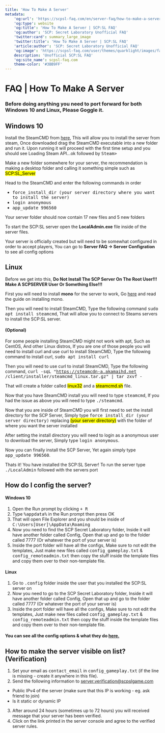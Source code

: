 ```yaml
---
title: 'How To Make A Server'
metadata:
    'og:url': 'https://scpsl-faq.com/en/server-faq/how-to-make-a-server'
    'og:type': website
    'og:title': 'How To Make A Server | SCP:SL FAQ'
    'og:author': 'SCP: Secret Laboratory Unofficial FAQ'
    'twitter:card': summary_large_image
    'twitter:title': 'How To Make A Server | SCP:SL FAQ'
    'article:author': 'SCP: Secret Laboratory Unofficial FAQ'
    'og:image': 'https://scpsl-faq.com/user/themes/quarklight/images/favicon.png'
    description: 'Unofficial SCP:SL FAQ'
    'og:site_name': scpsl-faq.com
    theme-color: '#3BB9FF'
---
```


<head>
    <script async src="https://arc.io/widget.min.js#fcrqEmJg"></script>
</head>

# **FAQ | How To Make A Server**

### Before doing anything you need to port forward for both Windows 10 and Linux, Please Goggle it.

## Windows 10
Install the SteamCMD from [here](https://steamcdn-a.akamaihd.net/client/installer/steamcmd.zip), This will allow you to install the server from steam, Once downloaded drag the SteamCMD executable into a new folder and run it. 
Upon running it will proceed with the first time setup and you should see Loading Steam API...ok followed by <kbd>Steam></kbd>

Make a new folder somewhere for your server, the recommendation is making a desktop folder and calling it something simple such as <mark>SCP:SL_Server</mark>

Head to the SteamCMD and enter the following commands in order
- <kbd>force_install_dir (your server directory where you want to install the server)</kbd>
- <kbd>login anonymous</kbd>
- <kbd>app_update 996560</kbd>

Your server folder should now contain 17 new files and 5 new folders


To start the SCP:SL server open the **LocalAdmin.exe** file inside of the server files.

Your server is officially created but will need to be somewhat configured in order to accept players, You can go to **Server FAQ -> Server Configration** to see all config options



## Linux 
Before we get into this, **Do Not Install The SCP Server On The Root User!!! Make A SCPSERVER User Or Something Else!!!**

First you will need to install **mono** for the server to work, Go [here](https://www.mono-project.com/download/stable/#download-lin-ubuntu) and read the guide on installing mono.

Then you will need to install SteamCMD, Type the following command <kbd>sudo apt install steamcmd</kbd>, That will allow you to connect to Steams servers to install the SCP:SL server.

#### (Optional)

For some people installing SteamCMD might not work with apt, Such as CentOS, And other Linux distros, If you are one of those people you will need to install curl and use curl to install SteamCMD, Type the following command to install curl, <kbd>sudo apt install curl</kbd>

Then you will need to use curl to install SteamCMD, Type the following command, <kbd>curl -sqL "https://steamcdn-a.akamaihd.net /client/installer/steamcmd_linux.tar.gz" | tar zxvf -</kbd>

That will create a folder called <mark>linux32</mark> and a <mark>steamcmd.sh</mark> file.


Now that you have SteamCMD install you will need to type <kbd>steamcmd</kbd>, If you had the issue as above you will need to type <kbd>./steamcmd</kbd>.

Now that you are inside of SteamCMD you will first need to set the install directory for the SCP Server, Simply type <kbd>force_install_dir (your server directory)</kbd> replacing <mark>(your server directory)</mark> with the folder of where you want the server installed

After setting the install directory you will need to login as a anonymous user to download the server, Simply type <kbd>login anonymous</kbd>.

Now you can finally install the SCP Server, Yet again simply type <kbd>app_update 996560</kbd>.

Thats it! You have installed the SCP:SL Server! To run the server type <kbd>./LocalAdmin</kbd> followed with the servers port

## How do I config the server?

#### Windows 10

1. Open the Run prompt by clicking <kbd> <i class="fab fa-windows"></i> + R</kbd>
2. Type <kbd>%appdata%</kbd> in the Run prompt then press OK
3. That will open File Explorer and you should be inside of <kbd>C:\Users\[User]\AppData\Roaming</kbd>
4. Now you need to find the SCP Secret Laboratory folder, Inside it will have another folder called Config, Open that up and go to the folder called 7777 (Or whatever the port of your server is)
5. Inside the port folder will have all the configs, Make sure to not edit the templates, Just make new files called <kbd>config_gameplay.txt</kbd> & <kbd>config_remoteadmin.txt</kbd> then copy the stuff inside the template files and copy them over to their non-template file.

#### Linux


1. Go to <kbd>.config</kbd> folder inside the user that you installed the SCP:SL server on
2. Now you need to go to the SCP Secret Laboratory folder, Inside it will have another folder called Config, Open that up and go to the folder called 7777 (Or whatever the port of your server is)
3. Inside the port folder will have all the configs, Make sure to not edit the templates, Just make new files called <kbd>config_gameplay.txt</kbd> & <kbd>config_remoteadmin.txt</kbd> then copy the stuff inside the template files and copy them over to their non-template file.

#### You can see all the config options & what they do [here.](/server-faq/server-configuration)

## How to make the server visible on list? (Verification)

1. Set your email as <kbd>contact_email</kbd> in <kbd>config_gameplay.txt</kbd> (if the line is missing - create it anywhere in this file).
2. Send the following information to server.verification@scpslgame.com
* Public IPv4 of the server (make sure that this IP is working - eg. ask friend to join)
* Is it static or dynamic IP
3. After around 24 hours (sometimes up to 72 hours) you will received message that your server has been verified.
4. Click on the link printed in the server console and agree to the verified server rules.
